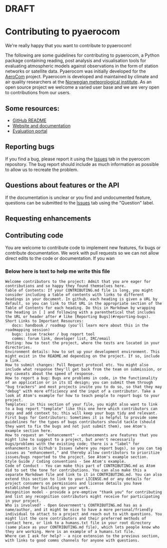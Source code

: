 # DRAFT
# Contributing to pyaerocom

We're really happy that you want to contribute to pyaerocom!

The following are some guidelines for contributing to pyaerocom, a Python package containing reading, post analysis and visualisation tools for evaluating atmospheric models against observations in the form of station networks or satellite data. Pyaerocom was initially developed for the [AeroCom](http://aerocom.met.no) project. Pyaerocom is developed and maintained by climate and air quality researchers at the [Norwegian meteorological institute](http://www.met.no). As an open source project we welcome a varied user base and we are very open to contributions from our users.

## Some resources:
* [GitHub README](https://github.com/metno/pyaerocom/blob/main-dev/README.rst)
* [Website and documentation](https://pyaerocom.readthedocs.io/en/latest/index.html)
* [Evaluation portal](aeroval.met.no)

## Reporting bugs
If you find a bug, please report it using the [Issues](https://github.com/metno/pyaerocom/issues) tab in the pyerocom repository. The bug report should include as much information as possible to allow us to recreate the problem. 

## Questions about features or the API
If the documentation is unclear or you find and undocumented feature, questions can be submitted to the [Issues](https://github.com/metno/pyaerocom/issues) tab using the "Question" label.

## Requesting enhancements

## Contributing code
You are welcome to contribute code to implement new features, fix bugs or contribute documentation. We work with pull requests so we can not allow direct edits to the code or documentation. If you wan

### Below here is text to help me write this file
    
    Welcome contributors to the project: Admit that you are eager for contributions and so happy they found themselves here.
    Table of Contents: If your CONTRIBUTING.md file is long, you might consider including a table of contents with links to different headings in your document. In github, each heading is given a URL by default, so you can link to that URL in the appropriate section of the Table of Contents for each heading. Do this in Markdown by wrapping the heading in [ ] and following with a parenthetical that includes the URL or header after # like [Reporting Bugs](#reporting-bugs).
    Short Links to Important Resources:
       docs: handbook / roadmap (you'll learn more about this in the roadmapping session)
       bugs: issue tracker / bug report tool
       comms: forum link, developer list, IRC/email
    Testing: how to test the project, where the tests are located in your directories.
    Environment details: how to set up your development environment. This might exist in the README.md depending on the project. If so, include a link.
    How to submit changes: Pull Request protocol etc. You might also include what response they'll get back from the team on submission, or any caveats about the speed of response.
    How to report a bug: Bugs are problems in code, in the functionality of an application or in its UI design; you can submit them through "bug trackers" and most projects invite you to do so, so that they may "debug" with more efficiency and the input of a contributor. Take a look at Atom's example for how to teach people to report bugs to your project.
    Templates: in this section of your file, you might also want to link to a bug report "template" like this one here which contributors can copy and add context to; this will keep your bugs tidy and relevant.
    First bugs for Contributors: Sometimes it is helpful to provide some guidelines for the types of bugs contributors should tackle (should they want to fix the bugs and not just submit them), see Atom's example section here.
    How to request an "enhancement" - enhancements are features that you might like to suggest to a project, but aren't necessarily bugs/problems with the existing code; there is a "label" for enhancments in Github's Issues (where you report bugs), so you can tag issues as "enhancement," and thereby allow contributors to prioritize issues/bugs reported to the project. See Atom's example section.
    Style Guide / Coding conventions - See Atom's example.
    Code of Conduct - You can make this part of CONTRIBUTING.md as Atom did to set the tone for contributions. You can also make this a separate Markdown file and link to it in CONTRIBUTING.md. You can also extend this section to link to your LICENSE.md or any details for project consumers on permissions and license details you have established for building on your work.
    Recognition model - provide a pre-emptive "thank you" for contributing and list any recognition contributors might receive for participating in your project.
    Who is involved? - Open Government's CONTRIBUTING.md has as a name/author, and it might be nice to have a more personal/friendly individual to attact to a project and reach out to with questions. You might list the core contributors and their preferred methods of contact here, or link to a humans.txt file in your root directory (same place as your CONTRIBUTING.md file), which lets people know who they are working. Here is an example of a humans.txt file.
    Where can I ask for help? - a nice extension to the previous section, with links to good comms channels for anyone with questions.
